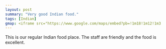 ```yaml
---
layout: post
summary: "Very good Indian food."
tags: [Indian]
gmap: <iframe src="https://www.google.com/maps/embed?pb=!1m18!1m12!1m3!1d3908.9589980042606!2d104.92338471234108!3d11.554797144303691!2m3!1f0!2f0!3f0!3m2!1i1024!2i768!4f13.1!3m3!1m2!1s0x3109513ab79e5ec1%3A0x342b7e8ab1897bfc!2sTaste%20Budz!5e0!3m2!1sen!2skh!4v1720513905568!5m2!1sen!2skh" width="600" height="450" style="border:0;" allowfullscreen="" loading="lazy" referrerpolicy="no-referrer-when-downgrade"></iframe>
---
```


This is our regular Indian food place. The staff are friendly and the food is excellent.
